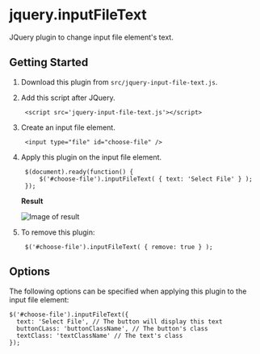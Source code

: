 # jquery.inputFileText
JQuery plugin to change input file element's text.

## Getting Started
1. Download this plugin from `src/jquery-input-file-text.js`.
2. Add this script after JQuery.

        <script src='jquery-input-file-text.js'></script>

3. Create an input file element.

        <input type="file" id="choose-file" />
                
4. Apply this plugin on the input file element.

        $(document).ready(function() {
            $('#choose-file').inputFileText( { text: 'Select File' } );
        });

   **Result**

   ![Image of result](https://raw.githubusercontent.com/datchung/jquery.inputFileText/master/doc/images/pluginResult.PNG)

5. To remove this plugin:

        $('#choose-file').inputFileText( { remove: true } );


## Options
The following options can be specified when applying this plugin to the input file element:

    $('#choose-file').inputFileText({
      text: 'Select File', // The button will display this text
      buttonCLass: 'buttonClassName', // The button's class
      textClass: 'textClassName' // The text's class
    });